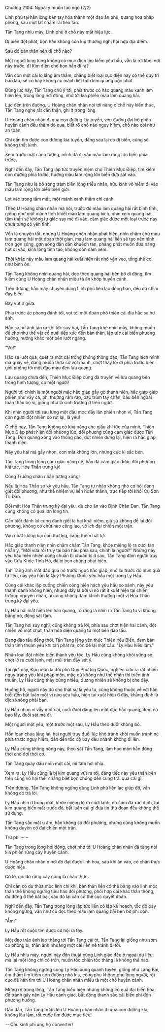 




Chương 2104: Ngoài ý muốn tao ngộ (2/2)


Linh phù tại hắn lòng bàn tay hóa thành một đạo ấn phù, quang hoa phập phồng, sau một lát chậm rãi tiêu tán.

Tần Tang nhíu mày, Linh phù ở chỗ này mất hiệu lực.

Dị biến đột phát, bọn hắn không còn kịp thương nghị hội hợp địa điểm.

Sau đó bản thân nên đi chỗ nào?

Một người lung tung không có mục đích tìm kiếm yêu hầu, vẫn là rời khỏi nơi này trước, đi Kim điện chờ bọn hắn đi ra?

Vẫn còn một cái lo lắng âm thầm, chẳng biết loại cục diện này có thể duy trì bao lâu, sẽ có hay không có mãnh liệt hơn kim quang bộc phát.

Đúng lúc này, Tần Tang chú ý tới, phía trước có hào quang màu xanh lam hiện lên, trong lòng hơi động, nhớ tới kia phiến màu lam quang hải.

Lúc đến trên đường, U Hoàng chân nhân nói tới nàng ở chỗ này kiến thức, Tần Tang nghe rất cẩn thận, ghi ở trong lòng.

U Hoàng chân nhân đi qua con đường kia tuyến, ven đường đại bộ phận huyễn cảnh đều thăm dò qua, biết rõ chỗ nào nguy hiểm, chỗ nào coi như an toàn.

Chỉ cần tìm được con đường kia tuyến, đằng sau lại có dị biến, cũng sẽ không thất kinh.

Xem trước mặt cảnh tượng, mình đã đi vào màu lam rộng lớn biển phía trước.

Nghĩ đến đây, Tần Tang lập tức truyền niệm cho Thiên Mục Điệp, tìm kiếm con đường phía trước, hướng màu lam rộng lớn biển dựa sát vào.

Tần Tang như là bổ sóng trảm biển lộng triều nhân, hữu kinh vô hiểm đi vào màu lam rộng lớn biển biên giới.

Lọt vào trong tầm mắt, một mảnh xanh thẳm chi cảnh.

Theo U Hoàng chân nhân mà nói, trước đó màu lam quang hải rất bình tĩnh, giống như một mảnh tinh khiết màu lam quang bích, nhìn xem quang hải, tâm thần sẽ không tự giác say mê đi vào, cảm giác được một loại trước nay chưa từng có yên tĩnh.

Vốn là chuyện tốt, nhưng U Hoàng chân nhân phát hiện, nhìn chăm chú màu lam quang hải một đoạn thời gian, màu lam quang hải liền sẽ tạo nên hình tròn gợn sóng, gợn sóng dần dần khuếch tán, phảng phất muốn đưa nàng hút đi vào, sinh lòng tỉnh táo, không còn dám xem.

Thời khắc này màu lam quang hải xuất hiện rất nhỏ vặn vẹo, tổng thể coi như bình ổn.

Tần Tang không nhìn quang hải, dọc theo quang hải bên bờ di động, tìm kiếm cùng U Hoàng chân nhân miêu tả ăn khớp huyễn cảnh.

Trên đường, hắn mấy chuyến dùng Linh phù liên lạc đồng bạn, đều đá chìm đáy biển.

Bay vút ở giữa.

Phía trước ác phong đánh tới, vọt tới một đoàn phô thiên cái địa hắc sa hư ảnh.

Hắc sa hư ảnh tản ra khí tức suy bại, Tần Tang khẽ nhíu mày, không muốn để cho như thế vật cổ quái tiếp xúc đến bản thân, lập tức cải biến phương hướng, hướng khác một bên lướt ngang.

"Vù!"

Hắc sa lướt qua, quét ra một cái trống không thông đạo, Tần Tang lách mình mà quay về, đang muốn thừa cơ vọt mạnh, chợt thấy lối đi phía trước biên giới phóng tới một đạo màu đen lưu quang.

Lưu quang chưa đến, Thiên Mục Điệp cũng đã truyền về lưu quang bên trong hình tượng, có một người!

Người tới chính là một người mặc hắc giáp gầy gò thanh niên, hắc giáp giáp phiến như vảy cá, phi thường rậm rạp, bao trùm tay chân, đầu bên ngoài toàn thân bộ vị, giống như là sinh trưởng ở trên người.

Khi nhìn người tới sau lưng một đầu mọc đầy lân phiến nhọn vĩ, Tần Tang con ngươi đột nhiên co rụt lại, là yêu!

Ở chỗ này, Tần Tang không có khả năng che giấu khí tức của mình, Thiên Mục Điệp phát hiện đối phương lúc, đối phương cũng cảm giác được Tần Tang. Độn quang xông vào thông đạo, đột nhiên dừng lại, hiện ra hắc giáp thanh niên.

Này yêu hai má gầy nhọn, con mắt không lớn, nhưng cực kì sắc bén.

Tần Tang trong lòng cảm giác nặng nề, hắn đã cảm giác được đối phương khí tức, Hóa Thần trung kỳ!

Cùng Trương chân nhân tương xứng!

Nếu là Hóa Thần sơ kỳ yêu hầu, Tần Tang tự nhận không nhỏ cơ hội đánh giết đối phương, như thế nhiệm vụ liền hoàn thành, trực tiếp rời khỏi Cụ Sơn Trị Đàn.

Đối mặt Hóa Thần trung kỳ đại yêu, dù cho ăn vào Định Chân Đan, Tần Tang cũng không có quá lớn lòng tin.

Cần biết đánh lui cùng đánh giết là hai khái niệm, giả sử không để lại đối phương, không có chút nào công lao, vô ích đại chiến một trận.

Vạn nhất lưỡng bại câu thương, càng thêm bất lợi.

Hắc giáp thanh niên nhìn chằm chằm Tần Tang, khóe miệng lộ ra cười tàn nhẫn ý, "Mới vừa rồi truy tại bản hầu phía sau, chính là ngươi?" Những này yêu hầu hiển nhiên cũng chuẩn bị chuẩn bị ở sau, Tần Tang đám người truy vào Cửu Khúc Tinh Hà, đã bị bọn chúng phát hiện.

Tần Tang ánh mắt đảo qua nó trước ngực hắc giáp, nhớ lại trước đó nhìn qua tư liệu, này yêu hẳn là Quỷ Phương Quốc yêu hầu một trong Ly Hầu.

Cùng cái khác lập xuống chiến công hiển hách yêu hầu so sánh, này yêu thanh danh không hiện, nhưng đây là bởi vì nó rất ít xuất hiện tại chiến trường nguyên nhân, ai cũng không dám khinh thường một vị Hóa Thần trung kỳ đại yêu.

Ly Hầu hai mắt hiện lên hàn quang, rõ ràng là nhìn ra Tần Tang tu vi không bằng nó, động sát tâm.

Tần Tang hơi suy nghĩ, cũng không trả lời, phía sau chợt hiện hai cánh, đột nhiên vỗ một chút, thân hóa điện quang từ một bên đào tẩu.

Đang đào tẩu đồng thời, Tần Tang lặng yên thúc Thiên Yêu Biến, đem bản thân tinh thuần yêu khí tán phát ra, còn để lại một câu: "Ly Hầu hiểu lầm."

Nhân loại đột nhiên biến thành yêu tộc, Ly Hầu cũng không khỏi sững sờ, chợt lộ ra cười lạnh, mặt mũi tràn đầy sát ý.

Tại giới này, Đạo môn là đối phó Quỷ Phương Quốc, nghiên cứu ra rất nhiều ngụy trang yêu khí pháp môn, mặc dù không như thế nhân thi triển tinh thuần, Ly Hầu cũng thấy cũng nhiều, đương nhiên sẽ không bị che đậy.

Huống hồ, người này dù cho thật sự là yêu tu, cũng không thuộc về với hắn biết đến bất luận một vị nào yêu hầu, hiện tại xuất hiện ở đây, khẳng định là địch không phải bạn.

Ly Hầu nhọn vĩ vẫy một cái, cuối đuôi dâng lên một đạo hắc quang, đem nó bao lấy, đuổi sát mà đi.

Một người một yêu, một trước một sau, Ly Hầu theo đuổi không bỏ.

Hỗn loạn chưa lắng lại, hai người truy đuổi lúc khó tránh khỏi muốn tránh né phía trước nguy hiểm, dẫn đến tốc độ bay đều nhanh không đi lên.

Ly Hầu cũng không nóng nảy, theo sát Tần Tang, làm hao mòn hắn đồng thời chờ đợi thời cơ.

Tần Tang quay đầu nhìn một cái, mi tâm hơi nhíu.

Xem ra, Ly Hầu cũng là bị kim quang vứt ra tới, đáng tiếc này yêu thân bên trên cũng vô hại thế, chẳng biết bọn chúng đến cùng trải qua cái gì.

Trên đường, Tần Tang không ngừng dùng Linh phù liên lạc giúp đỡ, vẫn không có trả lời.

Ly Hầu nhìn ở trong mắt, khóe miệng lộ ra cười lạnh, nó sớm đã xác định, tại kim quang biến mất trước đó, bất luận cái gì đưa tin thủ đoạn đều không thể sử dụng.

Tần Tang sắc mặt u ám, hắn không sợ đối phương, nhưng cũng không muốn không duyên cớ đại chiến một trận.

Trừ phi ······

Tần Tang trong lòng hơi động, chợt nhớ tới U Hoàng chân nhân đã từng nói kia phiến rừng cây huyễn cảnh.

U Hoàng chân nhân ở nơi đó đạt được linh hoa, sau khi ăn vào, có chân thực dược hiệu.

Có lẽ, nơi đó rừng cây cũng là chân thực.

Chỉ cần có dư thừa mộc linh chi khí, bản thân liền có thể bằng vào linh mộc thân thể không ngừng tiêu hao đối phương, phối hợp cái khác thần thông, đủ đứng ở thế bất bại, sau đó lại căn cứ thế cục quyết đoán.

Nghĩ đến đây, Tần Tang trong lòng lập tức liền có lập kế hoạch, tốc độ bay không ngừng, vẫn như cũ dọc theo màu lam quang hải bên bờ phi độn.

"Ầm!"

Ly Hầu rốt cuộc tìm được cơ hội ra tay.

Một đạo trảo ảnh lao thẳng tới Tần Tang cái ót, Tần Tang lại giống như sớm có phòng bị, thân ảnh nhoáng một cái liền né tránh đi tới.

Ly Hầu nhíu mày, người này độn thuật cùng Linh giác đều ở ngoài dự liệu, mà lại một lòng chỉ có trốn, muốn tốc chiến tốc thắng là không thể nào.

Tần Tang không ngừng cùng Ly Hầu xung quanh tuyền, giống như Lang Bái, âm thầm tìm kiếm con đường nhỏ kia, công phu không phụ lòng người, rốt cục để hắn tìm tới U Hoàng chân nhân miêu tả một chỗ huyễn cảnh.

Mừng rỡ trong lòng, Tần Tang biểu hiện nhưng không có quá đại biến hóa, để tránh gây nên Ly Hầu cảnh giác, bất động thanh sắc cải biến phi độn phương hướng.

Dần dần, Tần Tang bước lên U Hoàng chân nhân đi qua con đường kia, không lâu lắm, rốt cuộc tìm được mục tiêu!

--
Cầu kinh phí ủng hộ converter!




